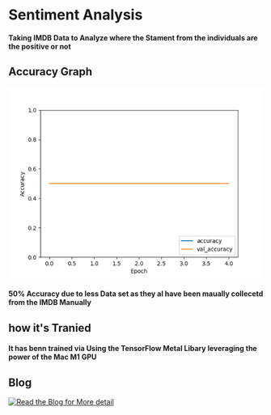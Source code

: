 # Sentiment Analysis

#### Taking IMDB Data to Analyze where the Stament from the individuals are the positive or not 


## Accuracy Graph

<img src="./img/Figure_1.png">

#### 50% Accuracy due to less Data  set as they al have been maually collecetd from the IMDB Manually 

## how it's Tranied 

#### It has benn trained via Using the TensorFlow Metal Libary leveraging the power of the Mac M1 GPU   

## Blog
[![Read the Blog for More detail](https://img.shields.io/badge/Read_the_Blog_for_More_Detail-Click_Here-brightgreen)](https://medium.com/@shinjansaha02/sentiment-analysis-with-tensorflow-on-mac-m1-leveraging-metal-for-accelerated-machine-learning-19d662ef6c6e)
